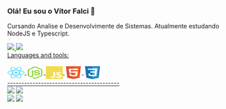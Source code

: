 ### Olá! Eu sou o Vítor Falci 👋
Cursando Analise e Desenvolvimente de Sistemas.
Atualmente estudando NodeJS e Typescript.
 <div>
  <a href="https://github.com/FalciVitor">
  <img height="180em" src="https://github-readme-stats.vercel.app/api?username=FalciVitor&show_icons=true&theme=synthwave&include_all_commits=true&count_private=true"/>
  <img height="180em" src="https://github-readme-stats.vercel.app/api/top-langs/?username=FalciVitor&layout=compact&langs_count=7&theme=synthwave"/>
</div>
<div>
 Languages and tools:
<div style="display: inline_block"><br>
 <img align="center" alt="Falci-React" height="30" width="40" src="https://github.com/devicons/devicon/blob/master/icons/react/react-original.svg">
   <img align="center" alt="Falci-Node" height="30" width="40" src="https://github.com/devicons/devicon/blob/master/icons/nodejs/nodejs-plain.svg">
  <img align="center" alt="Falci-Js" height="30" width="40" src="https://raw.githubusercontent.com/devicons/devicon/master/icons/javascript/javascript-plain.svg">
  <img align="center" alt="Falci-HTML" height="30" width="40" src="https://raw.githubusercontent.com/devicons/devicon/master/icons/html5/html5-original.svg">
  <img align="center" alt="Falci-CSS" height="30" width="40" src="https://raw.githubusercontent.com/devicons/devicon/master/icons/css3/css3-original.svg">
</div>
<div> 
  ----------------------------------------
</div>
<div> 
  <a href="https://www.instagram.com/falcivi/" target="_blank"><img src="https://img.shields.io/badge/-Instagram-%23E4405F?style=for-the-badge&logo=instagram&logoColor=white" target="_blank"></a>
  <a href="https://discord.gg/efSEtGV" target="_blank"><img src="https://img.shields.io/badge/Discord-7289DA?style=for-the-badge&logo=discord&logoColor=white" target="_blank"></a></div>
  <a href = "mailto:falcivitor@gmail.com"><img src="https://img.shields.io/badge/-Gmail-%23333?style=for-the-badge&logo=gmail&logoColor=white" target="_blank"></a>
  <a href="https://www.linkedin.com/in/vitor-falci-324086130/" target="_blank"><img src="https://img.shields.io/badge/-LinkedIn-%230077B5?style=for-the-badge&logo=linkedin&logoColor=white" target="_blank"></a> 
</div>
